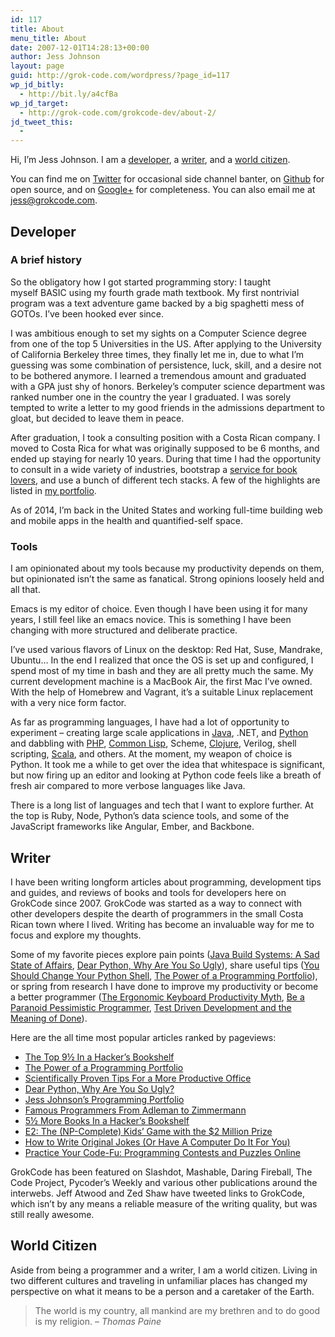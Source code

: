 ```yaml
---
id: 117
title: About
menu_title: About
date: 2007-12-01T14:28:13+00:00
author: Jess Johnson
layout: page
guid: http://grok-code.com/wordpress/?page_id=117
wp_jd_bitly:
  - http://bit.ly/a4cfBa
wp_jd_target:
  - http://grok-code.com/grokcode-dev/about-2/
jd_tweet_this:
  - 
---
```

Hi, I&#8217;m Jess Johnson. I am a [developer](#developer), a [writer](#writer), and a [world citizen](#expat).

You can find me on [Twitter](https://twitter.com/grokcode) for occasional side channel banter, on [Github](https://github.com/grokcode) for open source, and on [Google+](https://plus.google.com/104959372961388172986?rel=author) for completeness. You can also email me at <jess@grokcode.com>.

## <a name="developer"></a> Developer

### A brief history

So the obligatory how I got started programming story: I taught myself BASIC using my fourth grade math textbook. My first nontrivial program was a text adventure game backed by a big spaghetti mess of GOTOs. I&#8217;ve been hooked ever since.

I was ambitious enough to set my sights on a Computer Science degree from one of the top 5 Universities in the US. After applying to the University of California Berkeley three times, they finally let me in, due to what I&#8217;m guessing was some combination of persistence, luck, skill, and a desire not to be bothered anymore. I learned a tremendous amount and graduated with a GPA just shy of honors. Berkeley&#8217;s computer science department was ranked number one in the country the year I graduated. I was sorely tempted to write a letter to my good friends in the admissions department to gloat, but decided to leave them in peace.

After graduation, I took a consulting position with a Costa Rican company. I moved to Costa Rica for what was originally supposed to be 6 months, and ended up staying for nearly 10 years. During that time I had the opportunity to consult in a wide variety of industries, bootstrap a [service for book lovers](http://authoralcove.com), and use a bunch of different tech stacks. A few of the highlights are listed in [my portfolio](http://grokcode.com/programmer-portfolio/).

As of 2014, I&#8217;m back in the United States and working full-time building web and mobile apps in the health and quantified-self space.

### Tools

I am opinionated about my tools because my productivity depends on them, but opinionated isn&#8217;t the same as fanatical. Strong opinions loosely held and all that.

Emacs is my editor of choice. Even though I have been using it for many years, I still feel like an emacs novice. This is something I have been changing with more structured and deliberate practice.

I&#8217;ve used various flavors of Linux on the desktop: Red Hat, Suse, Mandrake, Ubuntu&#8230; In the end I realized that once the OS is set up and configured, I spend most of my time in bash and they are all pretty much the same. My current development machine is a MacBook Air, the first Mac I&#8217;ve owned. With the help of Homebrew and Vagrant, it&#8217;s a suitable Linux replacement with a very nice form factor.

As far as programming languages, I have had a lot of opportunity to experiment &#8211; creating large scale applications in [Java](http://grokcode.com/programmer-portfolio/#ppc-reporting-system), .NET, and [Python](http://grokcode.com/programmer-portfolio/#author-alcove) and dabbling with [PHP](http://grokcode.com/programmer-portfolio/#ab-landing-page-testing), [Common Lisp](http://grokcode.com/12/how-to-write-original-jokes-or-have-a-computer-do-it-for-you/), Scheme, [Clojure](http://grokcode.com/367/learning-clojure-with-project-euler/), Verilog, shell scripting, [Scala](http://grokcode.com/75/learning-scala-with-project-euler/), and others. At the moment, my weapon of choice is Python. It took me a while to get over the idea that whitespace is significant, but now firing up an editor and looking at Python code feels like a breath of fresh air compared to more verbose languages like Java.

There is a long list of languages and tech that I want to explore further. At the top is Ruby, Node, Python&#8217;s data science tools, and some of the JavaScript frameworks like Angular, Ember, and Backbone.

## <a name="writer"></a> Writer

I have been writing longform articles about programming, development tips and guides, and reviews of books and tools for developers here on GrokCode since 2007. GrokCode was started as a way to connect with other developers despite the dearth of programmers in the small Costa Rican town where I lived. Writing has become an invaluable way for me to focus and explore my thoughts.

Some of my favorite pieces explore pain points ([Java Build Systems: A Sad State of Affairs](http://grokcode.com/538/java-build-systems-a-sad-state-of-affairs/), [Dear Python, Why Are You So Ugly](http://grokcode.com/746/dear-python-why-are-you-so-ugly/)), share useful tips ([You Should Change Your Python Shell](http://grokcode.com/811/you-should-change-your-python-shell/), [The Power of a Programming Portfolio](http://grokcode.com/58/the-power-of-a-programming-portfolio/)), or spring from research I have done to improve my productivity or become a better programmer ([The Ergonomic Keyboard Productivity Myth](http://grokcode.com/701/the-ergonomic-keyboard-productivity-myth/), [Be a Paranoid Pessimistic Programmer](http://grokcode.com/722/be-a-paranoid-pessimistic-programmer/), [Test Driven Development and the Meaning of Done](http://grokcode.com/439/test-driven-development-and-the-meaning-of-done/)).

Here are the all time most popular articles ranked by pageviews:

<!-- WordPress Popular Posts Plugin v3.3.1 [SC] [all] [views] [custom] -->

<ul class="wpp-list">
  <li>
    <a href="http://grokcode.com/11/the-top-9-in-a-hackers-bookshelf/" title="The Top 9½ In a Hacker’s Bookshelf" class="wpp-post-title" target="_self">The Top 9½ In a Hacker’s Bookshelf</a>
  </li>
  <li>
    <a href="http://grokcode.com/58/the-power-of-a-programming-portfolio/" title="The Power of a Programming Portfolio" class="wpp-post-title" target="_self">The Power of a Programming Portfolio</a>
  </li>
  <li>
    <a href="http://grokcode.com/655/how-to-increase-productivity-by-reordering-your-office/" title="Scientifically Proven Tips For a More Productive Office" class="wpp-post-title" target="_self">Scientifically Proven Tips For a More Productive Office</a>
  </li>
  <li>
    <a href="http://grokcode.com/746/dear-python-why-are-you-so-ugly/" title="Dear Python, Why Are You So Ugly?" class="wpp-post-title" target="_self">Dear Python, Why Are You So Ugly?</a>
  </li>
  <li>
    <a href="http://grokcode.com/programmer-portfolio/" title="Jess Johnson&#8217;s Programming Portfolio" class="wpp-post-title" target="_self">Jess Johnson&#8217;s Programming Portfolio</a>
  </li>
  <li>
    <a href="http://grokcode.com/37/famous-programmers-from-adleman-to-zimmermann/" title="Famous Programmers From Adleman to Zimmermann" class="wpp-post-title" target="_self">Famous Programmers From Adleman to Zimmermann</a>
  </li>
  <li>
    <a href="http://grokcode.com/60/5%c2%bd-more-books-in-a-hacker%e2%80%99s-bookshelf/" title="5½ More Books In a Hacker’s Bookshelf" class="wpp-post-title" target="_self">5½ More Books In a Hacker’s Bookshelf</a>
  </li>
  <li>
    <a href="http://grokcode.com/10/e2-the-np-complete-kids-game-with-the-2-million-prize/" title="E2: The (NP-Complete) Kids’ Game with the $2 Million Prize" class="wpp-post-title" target="_self">E2: The (NP-Complete) Kids’ Game with the $2 Million Prize</a>
  </li>
  <li>
    <a href="http://grokcode.com/12/how-to-write-original-jokes-or-have-a-computer-do-it-for-you/" title="How to Write Original Jokes (Or Have A Computer Do It For You)" class="wpp-post-title" target="_self">How to Write Original Jokes (Or Have A Computer Do It For You)</a>
  </li>
  <li>
    <a href="http://grokcode.com/214/practice-your-code-fu-programming-contests-and-puzzles-online/" title="Practice Your Code-Fu: Programming Contests and Puzzles Online" class="wpp-post-title" target="_self">Practice Your Code-Fu: Programming Contests and Puzzles Online</a>
  </li>
</ul>

<!-- End WordPress Popular Posts Plugin v3.3.1 -->

GrokCode has been featured on Slashdot, Mashable, Daring Fireball, The Code Project, Pycoder&#8217;s Weekly and various other publications around the interwebs. Jeff Atwood and Zed Shaw have tweeted links to GrokCode, which isn&#8217;t by any means a reliable measure of the writing quality, but was still really awesome.

## <a name="expat"></a> World Citizen

Aside from being a programmer and a writer, I am a world citizen. Living in two different cultures and traveling in unfamiliar places has changed my perspective on what it means to be a person and a caretaker of the Earth.

> The world is my country, all mankind are my brethren and to do good is my religion. &#8211; _Thomas Paine_